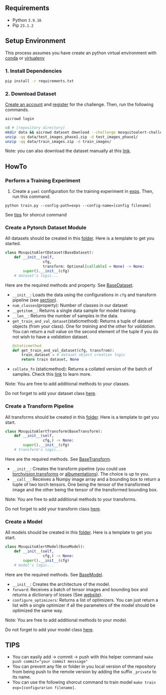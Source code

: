 ## Requirements
- Python ```3.9.16```
- Pip ```23.1.2```

## Setup Environment

This process assumes you have create an python virtual environment with [conda](https://conda.io/projects/conda/en/latest/user-guide/tasks/manage-environments.html) or [virtualenv](https://docs.python.org/3/library/venv.html)

### 1. Install Dependencies

```bash
pip install -r requirements.txt
```

### 2. Download Dataset

[Create an account](https://www.aicrowd.com/participants/sign_up) and [register](https://www.aicrowd.com/challenges/mosquitoalert-challenge-2023) for the challenge. Then, run the following commands.

```bash
aicrowd login

cd # [repository directory]
mkdir data && aicrowd dataset download --challenge mosquitoalert-challenge-2023 -o data/
unzip -qq data/test_images_phase1.zip -d test_images_phase1/
unzip -qq data/train_images.zip -d train_images/
```

Note: you can also download the dataset manually at this [link](https://www.aicrowd.com/challenges/mosquitoalert-challenge-2023/dataset_files).


## HowTo

### Perform a Training Experiment

1. Create a `yaml` configuration for the training experiment in [exps](/exps/). Then, run this command.

```python train.py --config-path=exps --config-name=[config filename]```

See [tips](#tips) for shorcut command

### Create a Pytorch Dataset Module

All datasets should be created in this [folder](/mosquito/datasets/). Here is a template to get you started.

```python
class MosquitoAlertDataset(BaseDataset):
    def __init__(self, 
                 cfg,
                 transform: Optional[callable] = None) -> None:
        super().__init__(cfg)
    # dataset's logic...
```

Here are the required methods  and property. See [BaseDataset](/mosquito/datasets/base.py#L6).

- `__init__`: Loads the data using the configurations in `cfg` and transform pipeline (see [section](#create-a-transform-pipeline)).
- `num_classes`(property): Number of classes in our dataset
- `__getitem__`: Returns a single data sample for model training.
- `__len__`: Returns the number of samples in the data.
- `get_train_and_val_dataset`(staticmethod): Returns a tuple of dataset objects (from your class). One for *training* and the other for *validation*. You can return a null value on the second element of the tuple if you do not wish to have a *validation* dataset.
    ```python
    @staticmethod
    def get_train_and_val_dataset(cfg, transfrom):
        train_dataset = # dataset object creation logic
        return train dataset, None
    ```
- `collate_fn` (staticmethod): Returns a collated version of the batch of samples. Check this [link](https://pytorch.org/docs/stable/data.html#dataloader-collate-fn) to learn more.

Note:  You are free to add additional methods to your classes.

Do not forget to add your dataset class [here](/mosquito/datasets/__init__.py).

### Create a Transform Pipeline

All transforms should be created in this [folder](/mosquito/transforms/). Here is a template to get you start.

```python
class MosquitoAlertTransform(BaseTransform):
    def __init__(self, 
                 cfg,) -> None:
        super().__init__(cfg)
    # transform's logic...
```

Here are the required methods. See [BaseTransform](/mosquito/transforms/base.py#L6).

- `__init__`: Creates the transform pipeline (you could use [torchvision.transforms](https://pytorch.org/vision/stable/transforms.html) or [albumentations](https://albumentations.ai/)). The choice is up to you.
- `__call__`: Receives a Numpy image array and a bounding box to return a tuple of two torch tensors. One being the tensor of the transformed image and the other being the tensor of the transformed bounding box.

Note:  You are free to add additional methods to your transforms.

Do not forget to add your transform class [here](/mosquito/transforms/__init__.py).

### Create a Model

All models should be created in this [folder](/mosquito/models/). Here is a template to get you start.

```python
class MosquitoAlertModel(BaseModel):
    def __init__(self, 
                 cfg,) -> None:
        super().__init__(cfg)
    # model's logic...
```

Here are the required methods. See [BaseModel](/mosquito//models/base.py#).

- `__init__`: Creates the architecture of the model.
- `forward`: Receives a batch of tensor images and bounding box and returns a dictionary of losses (See [website](https://pytorch.org/vision/main/models/generated/torchvision.models.detection.fasterrcnn_resnet50_fpn.html#torchvision.models.detection.fasterrcnn_resnet50_fpn)).
- `configure_optimizers`: Returns a list of optimizers. You can just return a list with a single optimizer if all the parameters of the model should be optimized the same way.

Note:  You are free to add additional methods to your model.

Do not forget to add your model class [here](/mosquito/models/__init__.py).

## TIPS
- You can easily add -> commit -> push with this helper command `make push commit="your commit messsage"`
- You can prevent any file or folder in you local version of the repository from being push to the remote version by adding the suffix ```_private``` to its name.
- You can use the following shorcut command to train model `make train exp=[configurarion filename]`.
